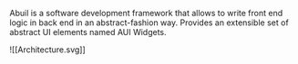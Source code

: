 Abuil is a software development framework that allows to write front end logic in back end in an abstract-fashion way. Provides an extensible set of abstract UI elements named AUI Widgets.

![[Architecture.svg]]

